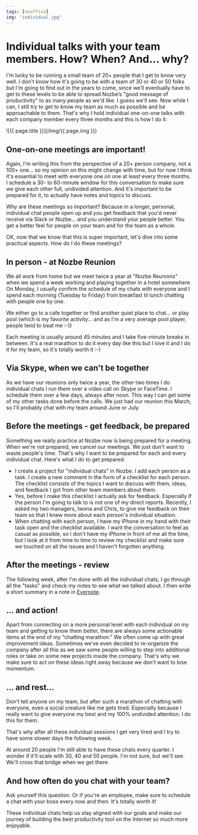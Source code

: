 ```yaml
---
tags: [nooffice]
img: "individual.jpg"
---
```


# Individual talks with your team members. How? When? And... why?

I'm lucky to be running a small team of 20+ people that I get to know very well. I don't know how it's going to be with a team of 30 or 40 or 50 folks but I'm going to find out in the years to come, since we’ll eventually have to get to these levels to be able to spread Nozbe’s "good message of productivity" to as many people as we'd like. I guess we'll see. Now while I can, I still try to get to know my team as much as possible and be approachable to them. That's why I hold individual one-on-one talks with each company member every three months and this is how I do it:

<!--More-->

![{{ page.title }}](/img/{{ page.img }})

## One-on-one meetings are important!

Again, I'm writing this from the perspective of a 20+ person company, not a 100+ one... so my opinion on this might change with time, but for now I think it's essential to meet with everyone one on one at least every three months. I schedule a 30- to 60-minute window for this conversation to make sure we give each other full, undivided attention. And it's important to be prepared for it, to actually have notes and topics to discuss.

Why are these meetings so important? Because in a longer, personal, individual chat people open up and you get feedback that you'd never receive via Slack or Nozbe... and you understand your people better. You get a better feel for people on your team and for the team as a whole.

OK, now that we know that this is super important, let's dive into some practical aspects. How do I do these meetings?

## In person - at Nozbe Reunion

We all work from home but we meet twice a year at "Nozbe Reunions" when we spend a week working and playing together in a hotel somewhere. On Monday, I usually confirm the schedule of my chats with everyone and I spend each morning (Tuesday to Friday) from breakfast til lunch chatting with people one by one.

We either go to a cafe together or find another quiet place to chat... or play pool (which is my favorite activity... and as I'm a very average pool player, people tend to beat me :-))

Each meeting is usually around 45 minutes and I take five-minute breaks in between. It's a real marathon to do it every day like this but I love it and I do it for my team, so it's totally worth it :-)

## Via Skype, when we can't be together

As we have our reunions only twice a year, the other two times I do individual chats I run them over a video call on Skype or FaceTime. I schedule them over a few days, always after noon. This way I can get some of my other tasks done before the calls. We just had our reunion this March, so I'll probably chat with my team around June or July.

## Before the meetings - get feedback, be prepared

Something we really practice at Nozbe now is being prepared for a meeting. When we're not prepared, we cancel our meetings. We just don't want to waste people's time. That's why I want to be prepared for each and every individual chat. Here's what I do to get prepared:

* I create a project for "individual chats" in Nozbe. I add each person as a task. I create a new comment in the form of a checklist for each person. The checklist consists of the topics I want to discuss with them, ideas, and feedback I got from other team members about them.
* Yes, before I make this checklist I actually ask for feedback. Especially if the person I'm going to talk to is not one of my direct reports. Recently, I asked my two managers, Iwona and Chris, to give me feedback on their team so that I knew more about each person's individual situation.
* When chatting with each person, I have my iPhone in my hand with their task open and the checklist available. I want the conversation to feel as casual as possible, so I don't have my iPhone in front of me all the time, but I look at it from time to time to review my checklist and make sure we touched on all the issues and I haven't forgotten anything.

## After the meetings - review

The following week, after I'm done with all the individual chats, I go through all the "tasks" and check my notes to see what we talked about. I then write a short summary in a note in [Evernote][e].

## ... and action!

Apart from connecting on a more personal level with each individual on my team and getting to know them better, there are always some actionable items at the end of my "chatting marathon." We often come up with great improvement ideas. Sometimes we’ve even decided to re-organize the company after all this as we saw some people willing to step into additional roles or take on some new projects inside the company. That's why we make sure to act on these ideas right away because we don't want to lose momentum.

## ... and rest...

Don't tell anyone on my team, but after such a marathon of chatting with everyone, even a social creature like me gets tired. Especially because I really want to give everyone my best and my 100% undivided attention. I do this for them.

That's why after all these individual sessions I get very tired and I try to have some slower days the following week.

At around 20 people I'm still able to have these chats every quarter. I wonder if it'll scale with 30, 40 and 50 people. I'm not sure, but we'll see. We'll cross that bridge when we get there.

## And how often do you chat with your team?

Ask yourself this question. Or if you're an employee, make sure to schedule a chat with your boss every now and then. It's totally worth it!

These individual chats help us stay aligned with our goals and make our journey of building the best productivity tool on the Internet so much more enjoyable.

[m]: https://medium.com/@MSliwinski/individual-talks-with-your-team-members-how-when-and-why-a8cc61929c9e#.9vjnd7vz6
[mo]: https://nooffice.org/
[mu]: https://medium.com/@MSliwinski
[tp]: http://thepodcast.fm
[i]: http://iMagazine.pl
[d]: http://db.tt/kD7Liux
[e]: /how-i-use-evernote
[p]: /passion
[n]: https://michael.gratis/nozbe
[io]: https://michael.gratis/ipadonly/
[pm]: http://productivemag.com/
[s]: /show
[t]: http://twitter.com/MSliwinski